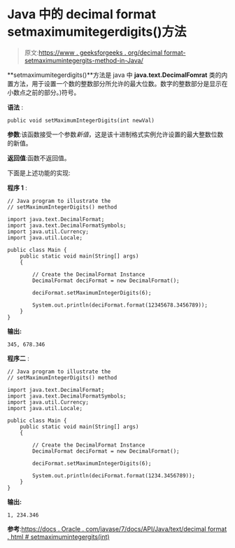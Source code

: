 # Java 中的 decimal format setmaximumitegerdigits()方法

> 原文:[https://www . geeksforgeeks . org/decimal format-setmaximumintegergits-method-in-Java/](https://www.geeksforgeeks.org/decimalformat-setmaximumintegerdigits-method-in-java/)

**setmaximumitegerdigits()**方法是 java 中 **java.text.DecimalFomrat** 类的内置方法，用于设置一个数的整数部分所允许的最大位数。数字的整数部分是显示在小数点之前的部分。)符号。

**语法** :

```
public void setMaximumIntegerDigits(int newVal)

```

**参数**:该函数接受一个参数*新值*，这是该十进制格式实例允许设置的最大整数位数的新值。

**返回值**:函数不返回值。

下面是上述功能的实现:

**程序 1** :

```
// Java program to illustrate the
// setMaximumIntegerDigits() method

import java.text.DecimalFormat;
import java.text.DecimalFormatSymbols;
import java.util.Currency;
import java.util.Locale;

public class Main {
    public static void main(String[] args)
    {

        // Create the DecimalFormat Instance
        DecimalFormat deciFormat = new DecimalFormat();

        deciFormat.setMaximumIntegerDigits(6);

        System.out.println(deciFormat.format(12345678.3456789));
    }
}
```

**输出:**

```
345, 678.346

```

**程序二** :

```
// Java program to illustrate the
// setMaximumIntegerDigits() method

import java.text.DecimalFormat;
import java.text.DecimalFormatSymbols;
import java.util.Currency;
import java.util.Locale;

public class Main {
    public static void main(String[] args)
    {

        // Create the DecimalFormat Instance
        DecimalFormat deciFormat = new DecimalFormat();

        deciFormat.setMaximumIntegerDigits(6);

        System.out.println(deciFormat.format(1234.3456789));
    }
}
```

**输出:**

```
1, 234.346

```

**参考**:[https://docs . Oracle . com/javase/7/docs/API/Java/text/decimal format . html # setmaximumintegergits(int)](https://docs.oracle.com/javase/7/docs/api/java/text/DecimalFormat.html#setMaximumIntegerDigits(int))